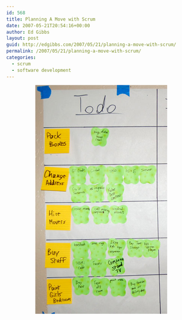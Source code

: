 ```yaml
---
id: 568
title: Planning A Move with Scrum
date: 2007-05-21T20:54:16+00:00
author: Ed Gibbs
layout: post
guid: http://edgibbs.com/2007/05/21/planning-a-move-with-scrum/
permalink: /2007/05/21/planning-a-move-with-scrum/
categories:
  - scrum
  - software development
---
```

<div align="center">
  <a href="/images/moving_taskboard.jpg"><img src="/images/moving_taskboard_thumb.jpg" /></a>
</div>